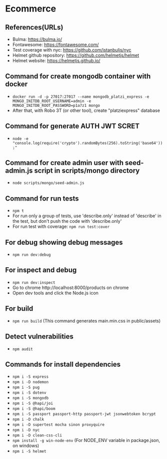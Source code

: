 # Ecommerce

## References(URLs)
- Bulma: https://bulma.io/
- Fontawesome: https://fontawesome.com/
- Test coverage with nyc: https://github.com/istanbuljs/nyc
- Helmet github repository: https://github.com/helmetjs/helmet
- Helmet website: https://helmetjs.github.io/

## Command for create mongodb container with docker
- `docker run -d -p 27017:27017 --name mongodb_platzi_express -e MONGO_INITDB_ROOT_USERNAME=admin -e MONGO_INITDB_ROOT_PASSWORD=p1a7z1 mongo`
- After that, with Robo 3T (or other tool), create "platziexpress" database

## Command for generate AUTH JWT SCRET
- `node -e "console.log(require('crypto').randomBytes(256).toString('base64'));"`

## Command for create admin user with seed-admin.js script in scripts/mongo directory
- `node scripts/mongo/seed-admin.js`

## Command for run tests
- `npm t`
- For run only a group of tests, use 'describe.only' instead of 'describe' in the test, but don't push the code with 'describe.only'
- For run test with coverage: `npm run test:cover`

## For debug showing debug messages
- `npm run dev:debug`

## For inspect and debug
- `npm run dev:inspect`
- Go to chrome http://localhost:8000/products on chrome
- Open dev tools and click the Node.js icon

## For build
- `npm run build` (This command generates main.min.css in public/assets)

## Detect vulnerabilities
- `npm audit`

## Commands for install dependencies
- `npm i -S express`
- `npm i -D nodemon`
- `npm i -S pug`
- `npm i -S dotenv`
- `npm i -S mongodb`
- `npm i -S @hapi/joi`
- `npm i -S @hapi/boom`
- `npm i -S passport passport-http passport-jwt jsonwebtoken bcrypt`
- `npm i -D chalk`
- `npm i -D supertest mocha sinon proxyquire`
- `npm i -D nyc`
- `npm i -D clean-css-cli`
- `npm install -g win-node-env` (For NODE_ENV variable in package.json, on windows)
- `npm i -S helmet`
